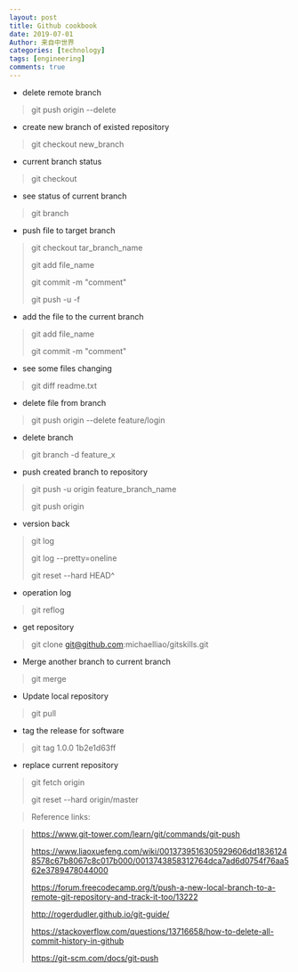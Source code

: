 ```yaml
---
layout: post
title: Github cookbook
date: 2019-07-01
Author: 来自中世界
categories: [technology]
tags: [engineering]
comments: true
---
```


- delete remote branch
> git push origin --delete <branch> 
- create new branch of existed repository
> git checkout new_branch
- current branch status 
> git checkout
- see status of current branch
> git branch
- push file to target branch
> git checkout tar_branch_name
>
> git add file_name
>
> git commit -m "comment"
>
> git push -u -f
- add the file to the current branch
> git add file_name
>
> git commit -m "comment"
- see some files changing
> git diff readme.txt 
- delete file from branch
> git push origin --delete feature/login
- delete branch
> git branch -d feature_x
- push created branch to repository
> git push -u origin feature_branch_name
>
> git push origin <branch>
- version back
> git log
>
> git log --pretty=oneline
>
> git reset --hard HEAD^
- operation log
> git reflog
- get repository
> git clone git@github.com:michaelliao/gitskills.git
- Merge another branch to current branch
> git merge <branch>
- Update local repository
> git pull
- tag the release for software
> git tag 1.0.0 1b2e1d63ff
- replace current repository
> git fetch origin
>
> git reset --hard origin/master


> Reference links:

> https://www.git-tower.com/learn/git/commands/git-push
>
> https://www.liaoxuefeng.com/wiki/0013739516305929606dd18361248578c67b8067c8c017b000/0013743858312764dca7ad6d0754f76aa562e3789478044000
>
> https://forum.freecodecamp.org/t/push-a-new-local-branch-to-a-remote-git-repository-and-track-it-too/13222
>
> http://rogerdudler.github.io/git-guide/
>
> https://stackoverflow.com/questions/13716658/how-to-delete-all-commit-history-in-github
>
> https://git-scm.com/docs/git-push

